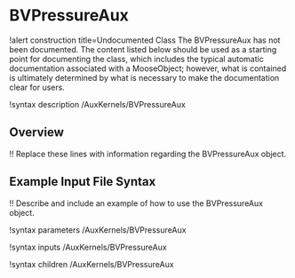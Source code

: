 # BVPressureAux

!alert construction title=Undocumented Class
The BVPressureAux has not been documented. The content listed below should be used as a starting point for
documenting the class, which includes the typical automatic documentation associated with a
MooseObject; however, what is contained is ultimately determined by what is necessary to make the
documentation clear for users.

!syntax description /AuxKernels/BVPressureAux

## Overview

!! Replace these lines with information regarding the BVPressureAux object.

## Example Input File Syntax

!! Describe and include an example of how to use the BVPressureAux object.

!syntax parameters /AuxKernels/BVPressureAux

!syntax inputs /AuxKernels/BVPressureAux

!syntax children /AuxKernels/BVPressureAux
